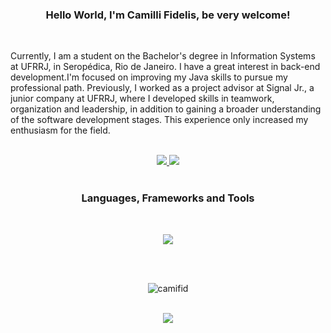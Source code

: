 
<h3 align="center"> Hello World, I'm Camilli Fidelis, be very welcome! </h3> <br> 

Currently, I am a student on the Bachelor's degree in Information Systems at UFRRJ, in Seropédica, Rio de Janeiro. I have a great interest in back-end development.I'm focused on improving my Java skills to pursue my professional path. Previously, I worked as a project advisor at Signal Jr., a junior company at UFRRJ, where I developed skills in teamwork, organization and leadership, in addition to gaining a broader understanding of the software development stages. This experience only increased my enthusiasm for the field.
<br> <br>

<div align="center">
  <a href="mailto:cfidelisg@gmail.com">
    <img src="https://img.shields.io/badge/Gmail-333333?style=for-the-badge&logo=gmail&logoColor=red" target="_blank" />
  </a>
<a href="https://www.linkedin.com/in/camilli-fidelis-40287b228" target="blank">
  <img src="https://img.shields.io/badge/LinkedIn-0077B5?style=for-the-badge&logo=linkedin&logoColor=white" target="_blank"/>
</a> <br> <br>

<h3 align="center"> Languages, Frameworks and Tools </h3> <br>

<p align="center">
  <a href="https://skillicons.dev">
    <img src="https://skillicons.dev/icons?i=git,github,java,aws,docker,cloud,python,mysql" />
  </a>
</p> <br> <br>

<p><img align="center" src="https://github-readme-stats.vercel.app/api/top-langs?username=camifid&show_icons=true&title_color=831843&text_color=050505&bg_color=fbcfe8&hide_border=true&locale=en&layout=compact" alt="camifid" /></p>

<br>[![](https://visitcount.itsvg.in/api?id=camifid&label=Profile%20Views&color=10&icon=3&pretty=false)](https://visitcount.itsvg.in)

